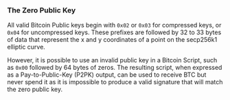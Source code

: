 ### The Zero Public Key

All valid Bitcoin Public keys begin with `0x02` or `0x03` for compressed keys, or `0x04` for uncompressed keys. These prefixes are followed by 32 to 33 bytes of data that represent the x and y coordinates of a point on the secp256k1 elliptic curve.

However, it is possible to use an invalid public key in a Bitcoin Script, such as `0x00` followed by 64 bytes of zeros. The resulting script, when expressed as a Pay-to-Public-Key (P2PK) output, can be used to receive BTC but never spend it as it is impossible to produce a valid signature that will match the zero public key.
